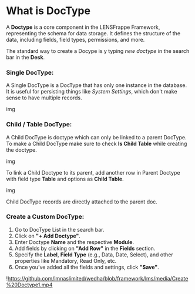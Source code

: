 # What is DocType

A **Doctype** is a core component in the LENSFrappe Framework, representing the schema for data storage. It defines the structure of the data, including fields, field types, permissions, and more.

The standard way to create a Docype is y typing _new doctype_ in the search bar in the **Desk**.

### Single DocType:

A Single DocType is a DocType that has only one instance in the database. It is useful for persisting things like _System Settings_, which don't make sense to have multiple records.

img

### Child / Table DocType:

A Child DocType is doctype which can only be linked to a parent DocType. To make a Child DocType make sure to check **Is Child Table** while creating the doctype.

img

To link a Child Doctype to its parent, add another row in Parent Doctype with field type **Table** and options as **Child Table**.

img

Child DocType records are directly attached to the parent doc.

### Create a Custom DocType:

1. Go to DocType List in the search bar.
2. Click on **"+ Add Doctype"**.
3. Enter Doctype **Name** and the respective **Module**.
4. Add fields by clicking on **"Add Row"** in the **Fields** section.
5. Specify the **Label**, **Field Type** (e.g., Data, Date, Select), and other properties like Mandatory, Read Only, etc.
6. Once you’ve added all the fields and settings, click **"Save"**.

!https://github.com/lmnaslimited/wedha/blob/framework/lms/media/Create%20Doctype1.mp4
<!--stackedit_data:
eyJoaXN0b3J5IjpbMTMyMzY5MzE0LDE3MDQ1NzkyNCwyMTcwOT
M4MTBdfQ==
-->